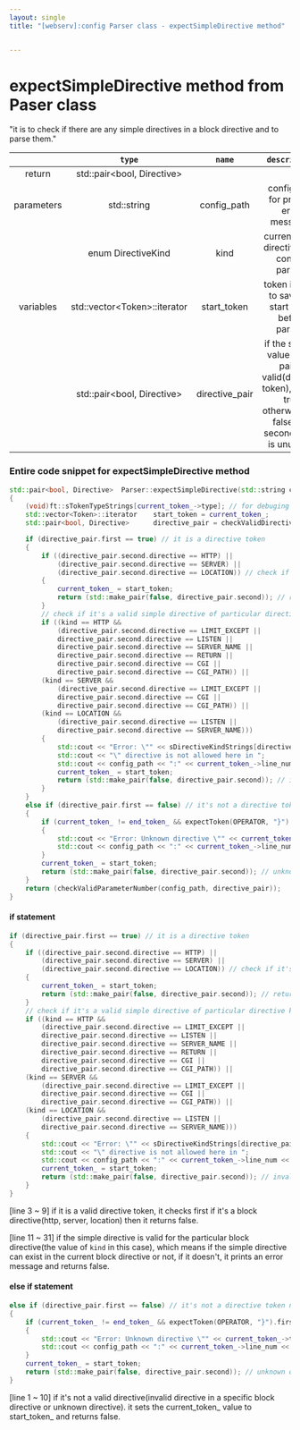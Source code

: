 ```yaml
---
layout: single
title: "[webserv]:config Parser class - expectSimpleDirective method"


---
```


# expectSimpleDirective method from Paser class

"it is to check if there are any simple directives in a block directive and to parse them."

|            |            `type`             |     `name`     |                        `description`                         |
| :--------: | :---------------------------: | :------------: | :----------------------------------------------------------: |
|   return   |  std::pair<bool, Directive>   |                |                                                              |
| parameters |          std::string          |  config_path   |           config path for printing error messages            |
|            |      enum DirectiveKind       |      kind      |         current block directive kind context parsing         |
| variables  | std::vector\<Token>::iterator |  start_token   |    token iterator to save the start token before parsing     |
|            |  std::pair<bool, Directive>   | directive_pair | if the second value of the pair is valid(directive token), bool is true<br /> otherwise, it's false and second value is unusable |



### Entire code snippet for expectSimpleDirective method

```c++
std::pair<bool, Directive>	Parser::expectSimpleDirective(std::string config_path, enum DirectiveKind kind)
{
	(void)ft::sTokenTypeStrings[current_token_->type]; // for debuging
	std::vector<Token>::iterator 	start_token = current_token_;
	std::pair<bool, Directive> 		directive_pair = checkValidDirective();

	if (directive_pair.first == true) // it is a directive token
	{
		if ((directive_pair.second.directive == HTTP) ||
			(directive_pair.second.directive == SERVER) ||
			(directive_pair.second.directive == LOCATION)) // check if it's a block directive
		{
			current_token_ = start_token;
			return (std::make_pair(false, directive_pair.second)); // return false because it's not a simple directive
		}
		// check if it's a valid simple directive of particular directive kind
		if ((kind == HTTP &&
			(directive_pair.second.directive == LIMIT_EXCEPT || 
			directive_pair.second.directive == LISTEN || 
			directive_pair.second.directive == SERVER_NAME || 
			directive_pair.second.directive == RETURN || 
			directive_pair.second.directive == CGI || 
			directive_pair.second.directive == CGI_PATH)) ||
		(kind == SERVER && 
			(directive_pair.second.directive == LIMIT_EXCEPT || 
			directive_pair.second.directive == CGI || 
			directive_pair.second.directive == CGI_PATH)) ||
		(kind == LOCATION && 
			(directive_pair.second.directive == LISTEN || 
			directive_pair.second.directive == SERVER_NAME)))
		{
			std::cout << "Error: \"" << sDirectiveKindStrings[directive_pair.second.directive];
			std::cout << "\" directive is not allowed here in ";
			std::cout << config_path << ":" << current_token_->line_num << std::endl;
			current_token_ = start_token;
			return (std::make_pair(false, directive_pair.second)); // invalid directive in a wrong block directive
		}
	}
	else if (directive_pair.first == false) // it's not a directive token nor a valid directive token
	{
		if (current_token_ != end_token_ && expectToken(OPERATOR, "}").first == false)
		{
			std::cout << "Error: Unknown directive \"" << current_token_->text << "\" in ";
			std::cout << config_path << ":" << current_token_->line_num << std::endl;
		}
		current_token_ = start_token;
		return (std::make_pair(false, directive_pair.second)); // unknown directive error
	}
	return (checkValidParameterNumber(config_path, directive_pair));
}
```





#### if statement

```c++
if (directive_pair.first == true) // it is a directive token
{
	if ((directive_pair.second.directive == HTTP) ||
		(directive_pair.second.directive == SERVER) ||
		(directive_pair.second.directive == LOCATION)) // check if it's a block directive
	{
		current_token_ = start_token;
		return (std::make_pair(false, directive_pair.second)); // return false because it's not a simple directive
	}
	// check if it's a valid simple directive of particular directive kind
	if ((kind == HTTP &&
		(directive_pair.second.directive == LIMIT_EXCEPT || 
		directive_pair.second.directive == LISTEN || 
		directive_pair.second.directive == SERVER_NAME || 
		directive_pair.second.directive == RETURN || 
		directive_pair.second.directive == CGI || 
		directive_pair.second.directive == CGI_PATH)) ||
	(kind == SERVER && 
		(directive_pair.second.directive == LIMIT_EXCEPT || 
		directive_pair.second.directive == CGI || 
		directive_pair.second.directive == CGI_PATH)) ||
	(kind == LOCATION && 
		(directive_pair.second.directive == LISTEN || 
		directive_pair.second.directive == SERVER_NAME)))
	{
		std::cout << "Error: \"" << sDirectiveKindStrings[directive_pair.second.directive];
		std::cout << "\" directive is not allowed here in ";
		std::cout << config_path << ":" << current_token_->line_num << std::endl;
		current_token_ = start_token;
		return (std::make_pair(false, directive_pair.second)); // invalid directive in a wrong block directive
	}
}
```

[line 3 ~ 9]  if it is a valid directive token, it checks first if it's a block directive(http, server, location) then it returns false.

[line 11 ~ 31]  if the simple directive is valid for the particular block directive(the value of `kind` in this case), which means if the simple directive can exist in the current block directive or not, if it doesn't, it prints an error message and returns false.



#### else if statement

```c++
else if (directive_pair.first == false) // it's not a directive token nor a valid directive token
{
	if (current_token_ != end_token_ && expectToken(OPERATOR, "}").first == false)
	{
		std::cout << "Error: Unknown directive \"" << current_token_->text << "\" in ";
		std::cout << config_path << ":" << current_token_->line_num << std::endl;
	}
	current_token_ = start_token;
	return (std::make_pair(false, directive_pair.second)); // unknown directive error
}
```

[line 1 ~ 10]  if it's not a valid directive(invalid directive in a specific block directive or unknown directive). it sets the current_token_ value to start_token_ and returns false.
